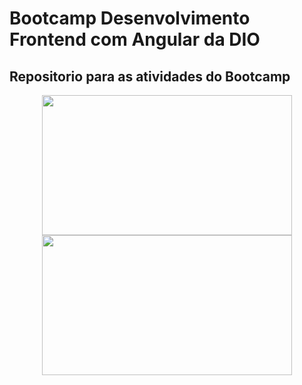 # Bootcamp Desenvolvimento Frontend com Angular da DIO
## Repositorio para as atividades do Bootcamp


<div align="center">
<img width="400em" height="224em" src="https://i.pinimg.com/originals/a0/d5/81/a0d581666d26dd9c66bf8ed395cba948.gif">
  <img width="400em" height="224em" src="https://i.pinimg.com/originals/a3/95/db/a395db5658cf2b8b6794e17c3f573fb1.gif">
</div>
